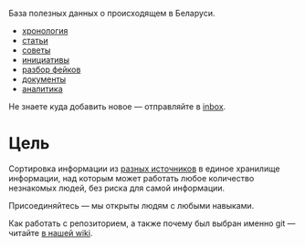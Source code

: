 База полезных данных о происходящем в Беларуси.

- [хронология](./timeline)
- [статьи](./articles)
- [советы](./advices)
- [инициативы](./initiatives)
- [разбор фейков](./fakes)
- [документы](./documents)
- [аналитика](./analytics)

Не знаете куда добавить новое — отправляйте в [inbox](./inbox).

# Цель

Сортировка информации из [разных источников](./sources) в единое хранилище информации, над которым может работать любое количество незнакомых людей, без риска для самой информации.

Присоединяйтесь — мы открыты людям с любыми навыками. 

Как работать с репозиторием, а также почему был выбран именно git — читайте [в нашей wiki](https://github.com/free-belarus/info/wiki).
